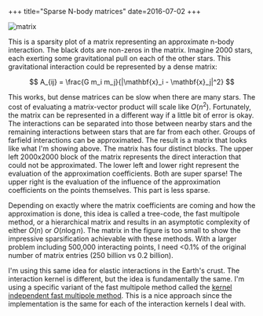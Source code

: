 +++
title="Sparse N-body matrices"
date=2016-07-02
+++

![matrix](/images/sparse_treecode_matrix.png)

This is a sparsity plot of a matrix representing an approximate n-body interaction. The black dots are non-zeros in the matrix. Imagine 2000 stars, each exerting some gravitational pull on each of the other stars. This gravitational interaction could be represented by a dense matrix:

$$
A_{ij} = \frac{G m_i m_j}{|\mathbf{x}_i - \mathbf{x}_j|^2}
$$

This works, but dense matrices can be slow when there are many stars. The cost of evaluating a matrix-vector product will scale like $O(n^2)$. Fortunately, the matrix can be represented in a different way if a little bit of error is okay. The interactions can be separated into those between nearby stars and the remaining interactions between stars that are far from each other. Groups of farfield interactions can be approximated. The result is a matrix that looks like what I'm showing above. The matrix has four distinct blocks. The upper left 2000x2000 block of the matrix represents the direct interaction that could not be approximated. The lower left and lower right represent the evaluation of the approximation coefficients. Both are super sparse! The upper right is the evaluation of the influence of the approximation coefficients on the points themselves. This part is less sparse.

Depending on exactly where the matrix coefficients are coming and how the approximation is done, this idea is called a tree-code, the fast multipole method, or a hierarchical matrix and results in an asymptotic complexity of either $O(n)$ or $O(n\log{n})$. The matrix in the figure is too small to show the impressive sparsification achievable with these methods. With a larger problem including 500,000 interacting points, I need <0.1% of the original number of matrix entries (250 billion vs 0.2 billion).

I'm using this same idea for elastic interactions in the Earth's crust. The interaction kernel is different, but the idea is fundamentally the same. I'm using a specific variant of the fast multipole method called the [kernel independent fast multipole method](http://www.mrl.nyu.edu/~harper/kifmm3d/documentation/publications.html). This is a nice approach since the implementation is the same for each of the interaction kernels I deal with.
